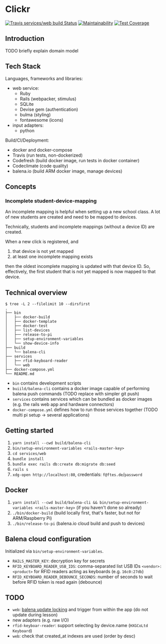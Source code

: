 # Clickr
[![Travis services/web build Status](https://travis-ci.com/ftes/clickr-rails.svg?branch=master)](https://travis-ci.com/ftes/clickr-rails)
[![Maintainability](https://api.codeclimate.com/v1/badges/2e8f539b798959baf7e9/maintainability)](https://codeclimate.com/github/ftes/clickr-rails/maintainability)
[![Test Coverage](https://api.codeclimate.com/v1/badges/2e8f539b798959baf7e9/test_coverage)](https://codeclimate.com/github/ftes/clickr-rails/test_coverage)

## Introduction
TODO briefly explain domain model

## Tech Stack
Languages, frameworks and libraries:
- web service:
    - Ruby
    - Rails (webpacker, stimulus)
    - SQLite
    - Devise gem (authentication)
    - bulma (styling)
    - fontawesome (icons)
- input adapters:
    - python

Build/CI/Deployment:
- docker and docker-compose
- Travis (run tests, non-dockerized)
- Codefresh (build docker image, run tests in docker container)
- Codeclimate (code quality)
- balena.io (build ARM docker image, manage devices)

## Concepts

### Incomplete student-device-mapping
An incomplete mapping is helpful when setting up a new school class.
A lot of new students are created and need to be mapped to devices.

Technically, students and incomplete mappings (without a device ID) are created.

When a new click is registered, and
1. that device is not yet mapped
2. at least one incomplete mapping exists

then the oldest incomplete mapping is updated with that device ID.
So, effectively, the first student that is not yet mapped is now mapped to that device.

## Technical overview
```
$ tree -L 2 --filelimit 10 --dirsfirst
.
├── bin
│   ├── docker-build
│   ├── docker-template
│   ├── docker-test
│   ├── list-devices
│   ├── release-to-pi
│   ├── setup-environment-variables
│   └── show-device-info
├── build
│   └── balena-cli
├── services
│   ├── rfid-keyboard-reader
│   └── web
├── docker-compose.yml
└── README.md
```

- `bin` contains development scripts
- `buiild/balena-cli` contains a docker image capable of performing balena push commands (TODO replace with simpler git push)
- `services` contains services which can be bundled as docker images (e.g. the rails web app and hardware connectors)
- `docker-compose.yml` defines how to run those services together (TODO multi pi setup -> several applications)

## Getting started
1. `yarn install --cwd build/balena-cli`
2. `bin/setup-environment-variables <rails-master-key>`
3. `cd services/web`
4. `bundle install`
5. `bundle exec rails db:create db:migrate db:seed`
6. `rails s`
7. `xdg-open http://localhost:80`, credentials: `f@ftes.de`/`password`

## Docker
1. `yarn install --cwd build/balena-cli && bin/setup-environment-variables <rails-master-key>` (if you haven't done so already)
2. `./bin/docker-build` (build locally first, that's faster, but not for ARM/Raspberry Pi)
3. `./bin/release-to-pi` (balena.io cloud build and push to devices)

## Balena cloud configuration
Initialized via `bin/setup-environment-variables`.
- `RAILS_MASTER_KEY`: decryption key for secrets
- `RFID_KEYBOARD_READER_USB_IDS`: comma-separated list USB IDs `<vendor>:<product>` for RFID readers acting as keyboards (e.g. `16c0:27db`)
- `RFID_KEYBOARD_READER_DEBOUNCE_SECONDS`: number of seconds to wait before RFID token is read again (debounce)

## TODO
- `web`: [balena update locking](https://www.balena.io/docs/learn/deploy/release-strategy/update-locking/) and trigger from within the app (do not update during lesson)
- new adapters (e.g. raw I/O)
- `rfid-keyboar-reader`: support selecting by device.name (`HXGCoLtd Keyboard`)
- `web`: check that created_at indexes are used (order by desc)